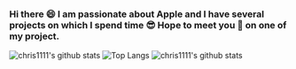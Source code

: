### Hi there 😄 I am passionate about Apple and I have several projects on which I spend time 😎 Hope to meet you 🤝 on one of my project.
![chris1111's github stats](https://github-readme-stats.vercel.app/api?username=chris1111&count_private=true&show_icons=true)
![Top Langs](https://github-readme-stats.vercel.app/api/top-langs/?username=chris1111&hide=php,css&layout=compact)
![chris1111's github stats](https://github-readme-stats.vercel.app/api?username=chris1111a&show_icons=true)


